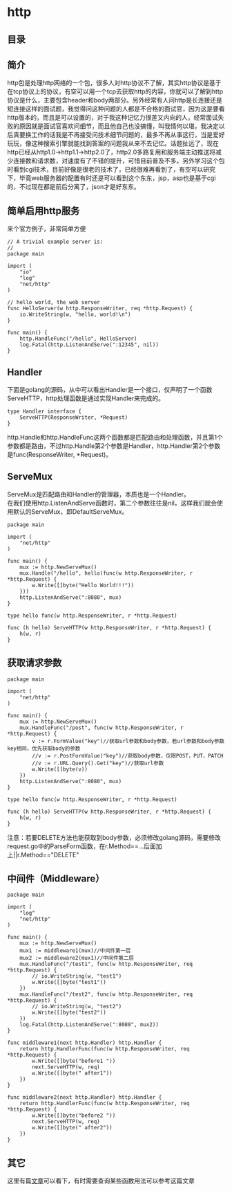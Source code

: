 # http
## 目录
## 简介
http包是处理http网络的一个包，很多人对http协议不了解，其实http协议是基于在tcp协议上的协议，有空可以用一个tcp去获取http的内容，你就可以了解到http协议是什么，主要包含header和body两部分。另外经常有人问http是长连接还是短连接这样的面试题，我觉得问这种问题的人都是不合格的面试官，因为这是要看http版本的，而且是可以设置的，对于我这种记忆力很差又内向的人，经常面试失败的原因就是面试官喜欢问细节，而且他自己也没搞懂，叫我情何以堪，我决定以后真要换工作的话我是不再接受问技术细节问题的，最多不再从事这行，当是爱好玩玩，像这种搜索引擎就能找到答案的问题我从来不去记忆。话题扯远了，现在http已经从http1.0->http1.1->http2.0了，http2.0多路复用和服务端主动推送将减少连接数和请求数，对速度有了不错的提升，可惜目前普及不多。另外学习这个包时看到cgi技术，目前好像是很老的技术了，已经很难再看到了，有空可以研究下，毕竟web服务器的配置有时还是可以看到这个东东，jsp，asp也是基于cgi的，不过现在都是前后分离了，json才是好东东。
## 简单启用http服务
来个官方例子，非常简单方便
```
// A trivial example server is:
//
package main

import (
	"io"
	"log"
	"net/http"
)

// hello world, the web server
func HelloServer(w http.ResponseWriter, req *http.Request) {
	io.WriteString(w, "hello, world!\n")
}

func main() {
	http.HandleFunc("/hello", HelloServer)
	log.Fatal(http.ListenAndServe(":12345", nil))
}

```
## Handler
下面是golang的源码，从中可以看出Handler是一个接口，仅声明了一个函数ServeHTTP，http处理函数是通过实现Handler来完成的。
```
type Handler interface {
	ServeHTTP(ResponseWriter, *Request)
}
```
http.Handle和http.HandleFunc这两个函数都是匹配路由和处理函数，并且第1个参数都是路由，不过http.Handle第2个参数是Handler，http.Handler第2个参数是func(ResponseWriter, *Request)。
## ServeMux
ServeMux是匹配路由和Handler的管理器，本质也是一个Handler。</br>
在我们使用http.ListenAndServe函数时，第二个参数往往是nil，这样我们就会使用默认的ServeMux，即DefaultServeMux。</br>
```
package main

import (
	"net/http"
)

func main() {
	mux := http.NewServeMux()
	mux.Handle("/hello", hello(func(w http.ResponseWriter, r *http.Request) {
		w.Write([]byte("Hello World!!!"))
	}))
	http.ListenAndServe(":8080", mux)
}

type hello func(w http.ResponseWriter, r *http.Request)

func (h hello) ServeHTTP(w http.ResponseWriter, r *http.Request) {
	h(w, r)
}
```
## 获取请求参数
```
package main

import (
	"net/http"
)

func main() {
	mux := http.NewServeMux()
	mux.HandleFunc("/post", func(w http.ResponseWriter, r *http.Request) {
		v := r.FormValue("key")//获取url参数和body参数，若url参数和body参数key相同，优先获取body的参数
		//v := r.PostFormValue("key")//获取body参数，仅限POST，PUT，PATCH
		//v := r.URL.Query().Get("key")//获取url参数
		w.Write([]byte(v))
	})
	http.ListenAndServe(":8080", mux)
}

type hello func(w http.ResponseWriter, r *http.Request)

func (h hello) ServeHTTP(w http.ResponseWriter, r *http.Request) {
	h(w, r)
}
```
注意：若要DELETE方法也能获取到body参数，必须修改golang源码，需要修改request.go中的ParseForm函数，在r.Method==...后面加上||r.Method=="DELETE"
## 中间件（Middleware）
```
package main

import (
	"log"
	"net/http"
)

func main() {
	mux := http.NewServeMux()
	mux1 := middleware1(mux)//中间件第一层
	mux2 := middleware2(mux1)//中间件第二层
	mux.HandleFunc("/test1", func(w http.ResponseWriter, req *http.Request) {
		// io.WriteString(w, "test1")
		w.Write([]byte("test1"))
	})
	mux.HandleFunc("/test2", func(w http.ResponseWriter, req *http.Request) {
		// io.WriteString(w, "test2")
		w.Write([]byte("test2"))
	})
	log.Fatal(http.ListenAndServe(":8080", mux2))
}

func middleware1(next http.Handler) http.Handler {
	return http.HandlerFunc(func(w http.ResponseWriter, req *http.Request) {
		w.Write([]byte("before1 "))
		next.ServeHTTP(w, req)
		w.Write([]byte(" after1"))
	})
}

func middleware2(next http.Handler) http.Handler {
	return http.HandlerFunc(func(w http.ResponseWriter, req *http.Request) {
		w.Write([]byte("before2 "))
		next.ServeHTTP(w, req)
		w.Write([]byte(" after2"))
	})
}

```
## 其它
这里有篇[文章](https://studygolang.com/articles/2680)可以看下，有时需要查询某些函数用法可以参考这篇文章

